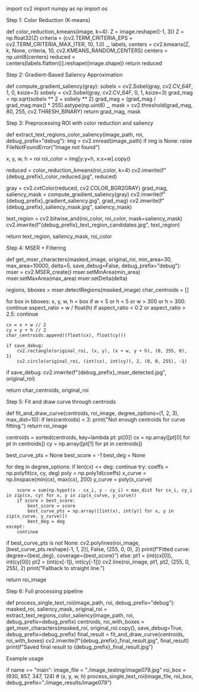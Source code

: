 import cv2 import numpy as np import os

Step 1: Color Reduction (K-means)

def color_reduction_kmeans(image, k=4): Z = image.reshape((-1, 3)) Z = np.float32(Z) criteria = (cv2.TERM_CRITERIA_EPS + cv2.TERM_CRITERIA_MAX_ITER, 10, 1.0) _, labels, centers = cv2.kmeans(Z, k, None, criteria, 10, cv2.KMEANS_RANDOM_CENTERS) centers = np.uint8(centers) reduced = centers[labels.flatten()].reshape((image.shape)) return reduced

Step 2: Gradient-Based Saliency Approximation

def compute_gradient_saliency(gray): sobelx = cv2.Sobel(gray, cv2.CV_64F, 1, 0, ksize=3) sobely = cv2.Sobel(gray, cv2.CV_64F, 0, 1, ksize=3) grad_mag = np.sqrt(sobelx ** 2 + sobely ** 2) grad_mag = (grad_mag / grad_mag.max() * 255).astype(np.uint8) _, mask = cv2.threshold(grad_mag, 80, 255, cv2.THRESH_BINARY) return grad_mag, mask

Step 3: Preprocessing ROI with color reduction and saliency

def extract_text_regions_color_saliency(image_path, roi, debug_prefix="debug"): img = cv2.imread(image_path) if img is None: raise FileNotFoundError("Image not found")

x, y, w, h = roi
roi_color = img[y:y+h, x:x+w].copy()

reduced = color_reduction_kmeans(roi_color, k=4)
cv2.imwrite(f"{debug_prefix}_color_reduced.jpg", reduced)

gray = cv2.cvtColor(reduced, cv2.COLOR_BGR2GRAY)
grad_mag, saliency_mask = compute_gradient_saliency(gray)
cv2.imwrite(f"{debug_prefix}_gradient_saliency.jpg", grad_mag)
cv2.imwrite(f"{debug_prefix}_saliency_mask.jpg", saliency_mask)

text_region = cv2.bitwise_and(roi_color, roi_color, mask=saliency_mask)
cv2.imwrite(f"{debug_prefix}_text_region_candidates.jpg", text_region)

return text_region, saliency_mask, roi_color

Step 4: MSER + Filtering

def get_mser_characters(masked_image, original_roi, min_area=30, max_area=10000, delta=5, save_debug=False, debug_prefix="debug"): mser = cv2.MSER_create() mser.setMinArea(min_area) mser.setMaxArea(max_area) mser.setDelta(delta)

regions, bboxes = mser.detectRegions(masked_image)
char_centroids = []

for box in bboxes:
    x, y, w, h = box
    if w < 5 or h < 5 or w > 300 or h > 300:
        continue
    aspect_ratio = w / float(h)
    if aspect_ratio < 0.2 or aspect_ratio > 2.5:
        continue

    cx = x + w // 2
    cy = y + h // 2
    char_centroids.append((float(cx), float(cy)))

    if save_debug:
        cv2.rectangle(original_roi, (x, y), (x + w, y + h), (0, 255, 0), 1)
        cv2.circle(original_roi, (int(cx), int(cy)), 2, (0, 0, 255), -1)

if save_debug:
    cv2.imwrite(f"{debug_prefix}_mser_detected.jpg", original_roi)

return char_centroids, original_roi

Step 5: Fit and draw curve through centroids

def fit_and_draw_curve(centroids, roi_image, degree_options=(1, 2, 3), max_dist=10): if len(centroids) < 3: print("Not enough centroids for curve fitting.") return roi_image

centroids = sorted(centroids, key=lambda pt: pt[0])
cx = np.array([pt[0] for pt in centroids])
cy = np.array([pt[1] for pt in centroids])

best_curve_pts = None
best_score = -1
best_deg = None

for deg in degree_options:
    if len(cx) <= deg:
        continue
    try:
        coeffs = np.polyfit(cx, cy, deg)
        poly = np.poly1d(coeffs)
        x_curve = np.linspace(min(cx), max(cx), 200)
        y_curve = poly(x_curve)

        score = sum(np.hypot(x - cx_i, y - cy_i) < max_dist for cx_i, cy_i in zip(cx, cy) for x, y in zip(x_curve, y_curve))
        if score > best_score:
            best_score = score
            best_curve_pts = np.array([[int(x), int(y)] for x, y in zip(x_curve, y_curve)])
            best_deg = deg
    except:
        continue

if best_curve_pts is not None:
    cv2.polylines(roi_image, [best_curve_pts.reshape(-1, 1, 2)], False, (255, 0, 0), 2)
    print(f"Fitted curve: degree={best_deg}, coverage={best_score}")
else:
    pt1 = (int(cx[0]), int(cy[0]))
    pt2 = (int(cx[-1]), int(cy[-1]))
    cv2.line(roi_image, pt1, pt2, (255, 0, 255), 2)
    print("Fallback to straight line.")

return roi_image

Step 6: Full processing pipeline

def process_single_text_roi(image_path, roi, debug_prefix="debug"): masked_roi, saliency_mask, original_roi = extract_text_regions_color_saliency(image_path, roi, debug_prefix=debug_prefix) centroids, roi_with_boxes = get_mser_characters(masked_roi, original_roi.copy(), save_debug=True, debug_prefix=debug_prefix) final_result = fit_and_draw_curve(centroids, roi_with_boxes) cv2.imwrite(f"{debug_prefix}_final_result.jpg", final_result) print(f"Saved final result to {debug_prefix}_final_result.jpg")

Example usage

if name == "main": image_file = "./image_testing/image079.jpg" roi_box = (930, 857, 347, 124)  # (x, y, w, h) process_single_text_roi(image_file, roi_box, debug_prefix="./image_results/image079")

